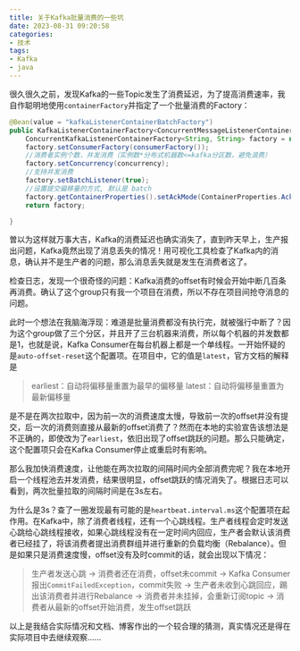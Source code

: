 ```yaml
---
title: 关于Kafka批量消费的一些坑
date: 2023-08-31 09:20:58
categories:
- 技术
tags:
- Kafka
- java
---
```


​	很久很久之前，发现Kafka的一些Topic发生了消费延迟，为了提高消费速率，我自作聪明地使用`containerFactory`并指定了一个批量消费的Factory：

```java
@Bean(value = "kafkaListenerContainerBatchFactory")
public KafkaListenerContainerFactory<ConcurrentMessageListenerContainer<String, String>> kafkaListenerContainerFactory() {
    ConcurrentKafkaListenerContainerFactory<String, String> factory = new ConcurrentKafkaListenerContainerFactory<>();
    factory.setConsumerFactory(consumerFactory());
    //消费者实例个数，并发消费（实例数*分布式机器数<=kafka分区数，避免浪费）
    factory.setConcurrency(concurrency);
    //支持并发消费
    factory.setBatchListener(true);
    //设置提交偏移量的方式, 默认是 batch
    factory.getContainerProperties().setAckMode(ContainerProperties.AckMode.MANUAL_IMMEDIATE);
    return factory;

}
```

​	曽以为这样就万事大吉，Kafka的消费延迟也确实消失了，直到昨天早上，生产报出问题，Kafka竟然出现了消息丢失的情况！用可视化工具检查了Kafka内的消息，确认并不是生产者的问题，那么消息丢失就是发生在消费者这了。

​	检查日志，发现一个很奇怪的问题：Kafka消费的offset有时候会开始中断几百条再消费。确认了这个group只有我一个项目在消费，所以不存在项目间抢夺消息的问题。

​	此时一个想法在我脑海浮现：难道是批量消费都没有执行完，就被强行中断了？因为这个group做了三个分区，并且开了三台机器来消费，所以每个机器的并发数都是1，也就是说，Kafka Consumer在每台机器上都是一个单线程。一开始怀疑的是`auto-offset-reset`这个配置项。在项目中，它的值是`latest`，官方文档的解释是

> earliest：自动将偏移量重置为最早的偏移量
> latest：自动将偏移量重置为最新偏移量

​	是不是在两次拉取中，因为前一次的消费速度太慢，导致前一次的offset并没有提交，后一次的消费则直接从最新的offset消费了？然而在本地的实验宣告该想法是不正确的，即使改为了`earliest`，依旧出现了offset跳跃的问题。那么只能确定，这个配置项只会在Kafka Consumer停止或重启时有影响。

​	那么我加快消费速度，让他能在两次拉取的间隔时间内全部消费完呢？我在本地开启一个线程池去并发消费，结果很明显，offset跳跃的情况消失了。根据日志可以看到，两次批量拉取的间隔时间是在3s左右。

​	为什么是3s？查了一圈发现最有可能的是`heartbeat.interval.ms`这个配置项在起作用。在Kafka中，除了消费者线程，还有一个心跳线程。生产者线程会定时发送心跳给心跳线程接收，如果心跳线程没有在一定时间内回应，生产者会默认该消费者已经挂了，将该消费者提出消费群组并进行重新的负载均衡（Rebalance）。但是如果只是消费速度慢，offset没有及时commit的话，就会出现以下情况：

> 生产者发送心跳 -> 消费者还在消费，offset未commit -> Kafka Consumer报出`CommitFailedException`，commit失败 -> 生产者未收到心跳回应，踢出该消费者并进行Rebalance -> 消费者并未挂掉，会重新订阅topic -> 消费者从最新的offset开始消费，发生offset跳跃

​	以上是我结合实际情况和文档、博客作出的一个较合理的猜测，真实情况还是得在实际项目中去继续观察......

